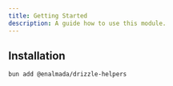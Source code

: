 ```yaml
---
title: Getting Started
description: A guide how to use this module.
---
```


## Installation

```bash
bun add @enalmada/drizzle-helpers
```
